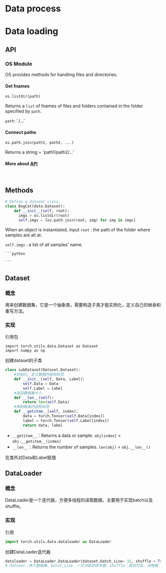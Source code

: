 # Data process



# Data loading

## API

### OS Module

OS provides methods for handling files and directories.

#### Get fnames

```python
os.listdir(path)
```

Returns a `list` of fnames of files and folders contained in the folder specified by `path`.

`path`: './...'

#### Connect paths

```python
os.path.join(path1, path2, ...)
```

Returns a string = 'path1/path2/...'

#### More about [API](https://www.runoob.com/python/os-file-methods.html)

<br>

## Methods

```python
# Define a dataset class.
class DogCat(data.Dataset):
    def __init__(self, root):
  	  imgs = os.listdir(root)
  	  self.imgs = [os.path.join(root, img) for img in imgs]
```

When an object is instantiated, input `root` : the path of the folder where samples are all at.

`self.imgs` : a list of all samples' name. 









~~~python
```python

```
~~~



## Dataset

### 概念

用来创建数据集，它是一个抽象类，需要构造子类才能实例化，定义自己的继承和重写方法。

### 实现

引用包

```
import torch.utils.data.Dataset as Dataset
import numpy as np
```

 创建dataset的子类

```python
class subDataset(Dataset.Dataset):
    #初始化，定义数据内容和标签
    def __init__(self, Data, Label):
        self.Data = Data
        self.Label = Label
    #返回数据集大小
    def __len__(self):
        return len(self.Data)
    #得到数据内容和标签
    def __getitem__(self, index):
        data = torch.Tensor(self.Data[index])
        label = torch.Tensor(self.Label[index])
        return data, label
```

- `__getitem__`：Returns a data or sample. `obj[index]` = `obj.__getitem__(index)`
- `__len__`：Returns the number of samples. `len(obj)` = `obj.__len__()`





在类外对Data和Label赋值



## DataLoader

### 概念

DataLoader是一个迭代器，方便多线程的读取数据，主要用于实现batch以及shuffle。

### 实现

引用

```python
import torch.utils.data.dataloader as DataLoader
```

创建DataLoader迭代器

```python
dataloader = DataLoader.DataLoader(dataset,batch_size= 32, shuffle = True, num_workers= 2)
# dataset：传入数据集，batch_size：一次训练的样本数，shuffle：是否打乱，进程数
```



